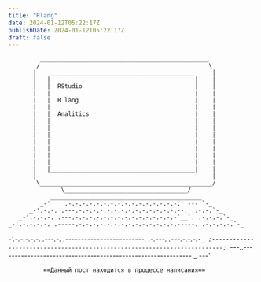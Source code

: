 ```yaml
---
title: "Rlang"
date: 2024-01-12T05:22:17Z
publishDate: 2024-01-12T05:22:17Z
draft: false
---
```

             ________________________________________________
            /                                                \
           |    _________________________________________     |
           |   |                                         |    |
           |   |  RStudio                                |    |
           |   |                                         |    |
           |   |  R lang                                 |    |
           |   |                                         |    |
           |   |  Analitics                              |    |
           |   |                                         |    |
           |   |                                         |    |
           |   |                                         |    |
           |   |                                         |    |
           |   |                                         |    |
           |   |                                         |    |
           |   |                                         |    |
           |   |_________________________________________|    |
           |                                                  |
            \_________________________________________________/
                   \___________________________________/
                ___________________________________________
             _-'    .-.-.-.-.-.-.-.-.-.-.-.-.-.-.-.-.  --- `-_
          _-'.-.-. .---.-.-.-.-.-.-.-.-.-.-.-.-.-.-.--.  .-.-.`-_
       _-'.-.-.-. .---.-.-.-.-.-.-.-.-.-.-.-.-.-.-.-`__`. .-.-.-.`-_
    _-'.-.-.-.-. .-----.-.-.-.-.-.-.-.-.-.-.-.-.-.-.-----. .-.-.-.-.`-_
 _-'.-.-.-.-.-. .---.-. .-------------------------. .-.---. .---.-.-.-.`-_
:-------------------------------------------------------------------------:
`---._.-------------------------------------------------------------._.---'

              ==Данный пост находится в процессе написания==

